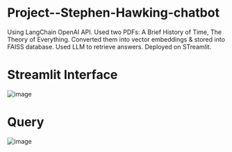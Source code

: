 # Project--Stephen-Hawking-chatbot
Using LangChain OpenAI API.
Used two PDFs: A Brief History of Time, The Theory of Everything.
Converted them into vector embeddings & stored into FAISS database.
Used LLM to retrieve answers.
Deployed on STreamlit.

# Streamlit Interface
![image](https://github.com/sahilkadu96/Project--Stephen-Hawking-chatbot/assets/106151994/54741252-a26e-48e0-b2ca-75d8676947a3)

# Query
![image](https://github.com/sahilkadu96/Project--Stephen-Hawking-chatbot/assets/106151994/bdc52e6f-fc0d-4e5e-bf36-d2f68489491a)
